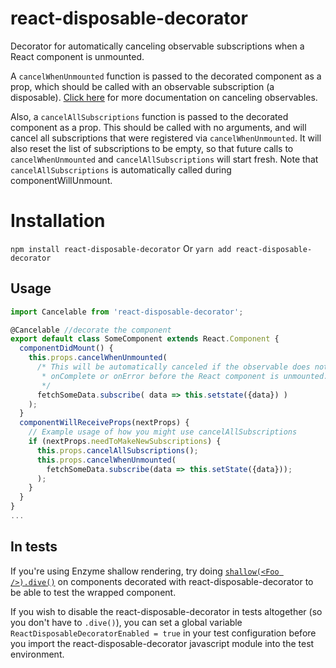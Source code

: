 # react-disposable-decorator
Decorator for automatically canceling observable subscriptions when a React
component is unmounted.

A `cancelWhenUnmounted` function is passed to the decorated component as a prop,
which should be called with an observable subscription (a disposable). [Click here](https://github.com/Reactive-Extensions/RxJS/issues/817#issuecomment-122729155)
for more documentation on canceling observables.

Also, a `cancelAllSubscriptions` function is passed to the decorated component as a prop. This should be called with
no arguments, and will cancel all subscriptions that were registered via `cancelWhenUnmounted`. It will also reset the list of
subscriptions to be empty, so that future calls to `cancelWhenUnmounted` and `cancelAllSubscriptions` will start fresh.
Note that `cancelAllSubscriptions` is automatically called during componentWillUnmount.

# Installation
`npm install react-disposable-decorator`
Or
`yarn add react-disposable-decorator`

## Usage
```js
import Cancelable from 'react-disposable-decorator';

@Cancelable //decorate the component
export default class SomeComponent extends React.Component {
  componentDidMount() {
    this.props.cancelWhenUnmounted(
      /* This will be automatically canceled if the observable does not
	   * onComplete or onError before the React component is unmounted.
	   */
      fetchSomeData.subscribe( data => this.setstate({data}) )
    );
  }
  componentWillReceiveProps(nextProps) {
    // Example usage of how you might use cancelAllSubscriptions
    if (nextProps.needToMakeNewSubscriptions) {
      this.props.cancelAllSubscriptions();
      this.props.cancelWhenUnmounted(
        fetchSomeData.subscribe(data => this.setState({data}));
      );
    }
  }
}
...
```

## In tests

If you're using Enzyme shallow rendering, try doing [`shallow(<Foo />).dive()`](http://airbnb.io/enzyme/docs/api/ShallowWrapper/dive.html) on
components decorated with react-disposable-decorator to be able to test the wrapped component.

If you wish to disable the react-disposable-decorator in tests altogether (so you don't have to `.dive()`), you can
set a global variable `ReactDisposableDecoratorEnabled = true` in your test configuration before you import the
react-disposable-decorator javascript module into the test environment.
